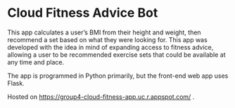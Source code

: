 # Cloud Fitness Advice Bot

This app calculates a user’s BMI from their height and weight, then recommend a set based on what they were looking for. This app was developed with the idea in mind of expanding access to fitness advice, allowing a user to be recommended exercise sets that could be available at any time and place.

The app is programmed in Python primarily, but the front-end web app uses Flask.

Hosted on https://group4-cloud-fitness-app.uc.r.appspot.com/ .
